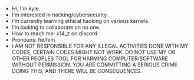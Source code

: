 -  Hi, I’m kyle.
-  I’m interested in hacking/cybersecurity.
-  I’m currently learning ethical hacking on various kernels.
-  I’m looking to collaborate on no one.
-  How to reach me: x14_z on discord.
-  Pronouns: he/him
- I AM NOT RESPONSIBLE FOR ANY ILLEGAL ACTIVITIES DONE WITH MY CODES, CERTAIN CODES MIGHT NOT WORK. DO NOT USE MY OR OTHER PEOPLES TOOL FOR HARMING COMPUTER/SOFTWARE WITHOUT PERMISSION. YOU ARE COMMITTING A SERIOUS CRIME DOING THIS, AND THERE WILL BE CONSEQUENCES.
